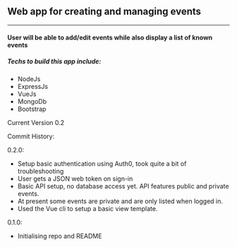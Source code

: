 ## Web app for creating and managing events
------
#### User will be able to add/edit events while also display a list of known events

##### Techs to build this app include:
- NodeJs
- ExpressJs
- VueJs
- MongoDb
- Bootstrap

Current Version 0.2

Commit History:

0.2.0:
- Setup basic authentication using Auth0, took quite a bit of troubleshooting
- User gets a JSON web token on sign-in
- Basic API setup, no database access yet. API features public and private events.
- At present some events are private and are only listed when logged in.
- Used the Vue cli to setup a basic view template.


0.1.0:
- Initialising repo and README
